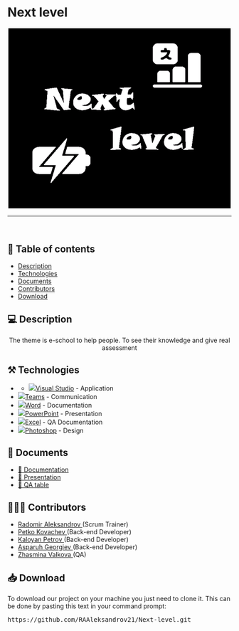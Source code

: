 <h1>Next level</h1>
<p align = "center">
  <img src = "Pictures/Next level.logo.png" alt = "Next level.logo.png" width="500px">
</p>

<hr>

<br>


## 📝 Table of contents

- [Description](#description)
- [Technologies](#technologies)
- [Documents](#documents)
- [Contributors](#contributors)
- [Download](#download)


## 💻 Description <a name="description"></a>

<p align = "center">
  The theme is e-school to help people. To see their knowledge and give real assessment 
</p>


## ⚒️ Technologies <a name="technologies"></a>

- - <img src = "https://brandslogos.com/wp-content/uploads/images/visual-studio-2013-logo.png" width = "30px">[Visual Studio](https://visualstudio.microsoft.com/) - Application
- <img src = "https://upload.wikimedia.org/wikipedia/commons/thumb/c/c9/Microsoft_Office_Teams_%282018%E2%80%93present%29.svg/2203px-Microsoft_Office_Teams_%282018%E2%80%93present%29.svg.png" width = "30px">[Teams](https://teams.microsoft.com/) - Communication
- <img src = "https://brandslogos.com/wp-content/uploads/images/microsoft-word-2013-logo-vector.svg" width = "30px">[Word](https://www.microsoft.com/en-us/microsoft-365/word) - Documentation
- <img src = "https://brandslogos.com/wp-content/uploads/thumbs/microsoft-powerpoint-2013-logo-vector.svg" width = "30px">[PowerPoint](https://www.microsoft.com/en-us/microsoft-365/powerpoint) - Presentation
- <img src = "https://brandslogos.com/wp-content/uploads/thumbs/microsoft-excel-2013-logo-vector.svg" width = "30px">[Excel](https://www.microsoft.com/en-us/microsoft-365/excel) - QA Documentation
- <img src = "https://brandslogos.com/wp-content/uploads/images/adobe-photoshop-cs6-logo-vector.svg" width = "30px">[Photoshop](https://www.adobe.com/) - Design


## 📄 Documents
  <ul>
    <li><a href="docs/Documentation.docx">🧾 Documentation</a></li>
    <li><a href="docs/Presentation.pptx">📰 Presentation</a></li>
    <li><a href="docs/QA table.xlsx">📝 QA table</a></li>
   </ul>
   
## 🧑🏻‍💻 Contributors <a name="contributors"></a>

- <a href = "https://github.com/RAAleksandrov21"> Radomir Aleksandrov </a> (Scrum Trainer)
- <a href = "https://github.com/PPKovachev22"> Petko Kovachev </a> (Back-end Developer)
- <a href = "https://github.com/KSPetrov22"> Kaloyan Petrov </a> (Back-end Developer)
- <a href = "https://github.com/AZGeorgiev22"> Asparuh Georgiev </a> (Back-end Developer)
- <a href = "https://github.com/ZIValkova21"> Zhasmina Valkova </a> (QA)

## 📥 Download <a name="download"></a>

<p>To download our project on your machine you just need to clone it. This can be done by pasting this text in your command prompt:</p>

<pre>https://github.com/RAAleksandrov21/Next-level.git</pre>

